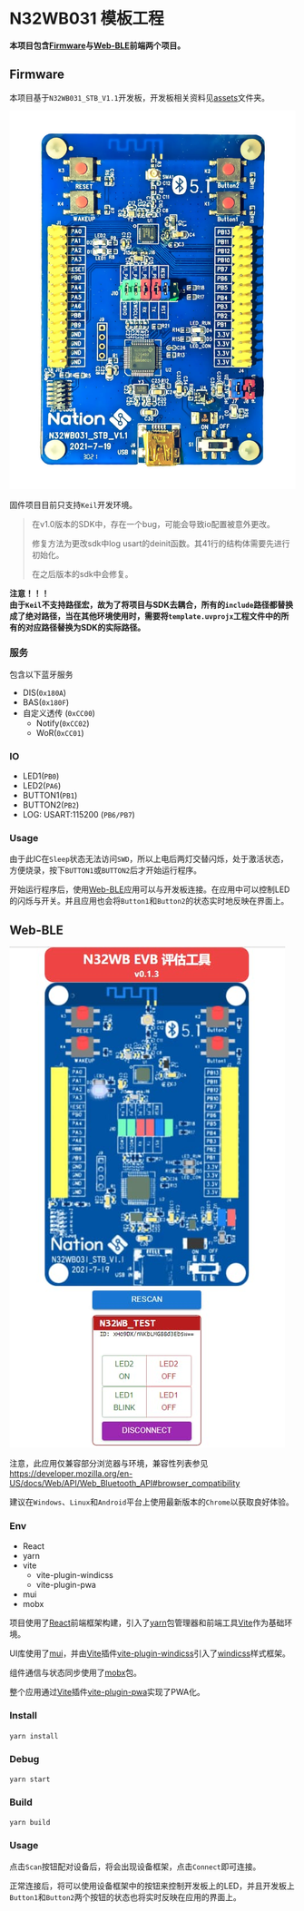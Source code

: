 # N32WB031 模板工程

**本项目包含[Firmware](#Firmware)与[Web-BLE](#Web-BLE)前端两个项目。**





## Firmware

本项目基于`N32WB031_STB_V1.1`开发板，开发板相关资料见[assets](./assets)文件夹。

![](./assets/board.webp)

固件项目目前只支持`Keil`开发环境。

> 在v1.0版本的SDK中，存在一个bug，可能会导致io配置被意外更改。
>
> 修复方法为更改sdk中log usart的deinit函数。其41行的结构体需要先进行初始化。
>
> 在之后版本的sdk中会修复。

**注意！！！<br>由于`Keil`不支持路径宏，故为了将项目与SDK去耦合，所有的`include`路径都替换成了绝对路径，当在其他环境使用时，需要将`template.uvprojx`工程文件中的所有的对应路径替换为SDK的实际路径。**

### 服务

包含以下蓝牙服务

- DIS(`0x180A`)
- BAS(`0x180F`)
- 自定义透传 (`0xCC00`)
  - Notify(`0xCC02`)
  - WoR(`0xCC01`)

### IO

- LED1(`PB0`)
- LED2(`PA6`)
- BUTTON1(`PB1`)
- BUTTON2(`PB2`)
- LOG: USART:115200 (`PB6/PB7`)

### Usage

由于此IC在`Sleep`状态无法访问`SWD`，所以上电后两灯交替闪烁，处于激活状态，方便烧录，按下`BUTTON1`或`BUTTON2`后才开始运行程序。

开始运行程序后，使用[Web-BLE](#Web-BLE)应用可以与开发板连接。在应用中可以控制LED的闪烁与开关。并且应用也会将`Button1`和`Button2`的状态实时地反映在界面上。





## Web-BLE

![](./assets/web-ble.jpg)

注意，此应用仅兼容部分浏览器与环境，兼容性列表参见 https://developer.mozilla.org/en-US/docs/Web/API/Web_Bluetooth_API#browser_compatibility

建议在`Windows`、`Linux`和`Android`平台上使用最新版本的`Chrome`以获取良好体验。

### Env

- React
- yarn
- vite
  - vite-plugin-windicss
  - vite-plugin-pwa
- mui
- mobx

项目使用了[React](https://reactjs.org/)前端框架构建，引入了[yarn](https://yarnpkg.com/)包管理器和前端工具[Vite](https://vitejs.dev/)作为基础环境。

UI库使用了[mui](https://mui.com/)，并由[Vite](https://vitejs.dev/)插件[vite-plugin-windicss](https://github.com/windicss/vite-plugin-windicss)引入了[windicss](https://windicss.org/)样式框架。

组件通信与状态同步使用了[mobx](https://mobx.js.org/)包。

整个应用通过[Vite](https://vitejs.dev/)插件[vite-plugin-pwa](https://github.com/antfu/vite-plugin-pwa)实现了PWA化。

### Install

`yarn install`

### Debug

`yarn start`

### Build

`yarn build`

### Usage

点击`Scan`按钮配对设备后，将会出现设备框架，点击`Connect`即可连接。

正常连接后，将可以使用设备框架中的按钮来控制开发板上的LED，并且开发板上`Button1`和`Button2`两个按钮的状态也将实时反映在应用的界面上。

